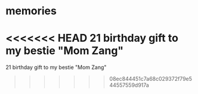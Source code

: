 # memories
<<<<<<< HEAD
21 birthday gift to my bestie "Mom Zang"
=======
21 birthday gift to my bestie "Mom Zang"
>>>>>>> 08ec844451c7a68c029372f79e544557559d917a
